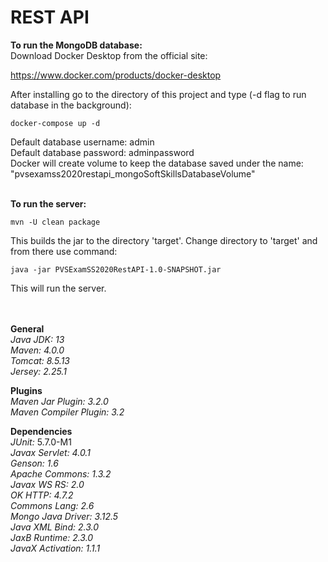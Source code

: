# REST API #


__To run the MongoDB database:__\
Download Docker Desktop from the official site:

https://www.docker.com/products/docker-desktop

After installing go to the directory of this project and type (-d flag to run database in the background):

```docker-compose up -d```

Default database username: admin\
Default database password: adminpassword\
Docker will create volume to keep the database saved under the name:\
"pvsexamss2020restapi_mongoSoftSkillsDatabaseVolume"


\
__To run the server:__

```mvn -U clean package```

This builds the jar to the directory 'target'. Change directory to 'target' and from there use command:

```java -jar PVSExamSS2020RestAPI-1.0-SNAPSHOT.jar```

This will run the server.

\
\
__General__\
_Java JDK: 13_\
_Maven: 4.0.0_\
_Tomcat: 8.5.13_\
_Jersey: 2.25.1_

__Plugins__\
_Maven Jar Plugin: 3.2.0_\
_Maven Compiler Plugin: 3.2_

__Dependencies__\
_JUnit:_ 5.7.0-M1\
_Javax Servlet: 4.0.1_\
_Genson: 1.6_\
_Apache Commons: 1.3.2_\
_Javax WS RS: 2.0_\
_OK HTTP: 4.7.2_\
_Commons Lang: 2.6_\
_Mongo Java Driver: 3.12.5_\
_Java XML Bind: 2.3.0_\
_JaxB Runtime: 2.3.0_\
_JavaX Activation: 1.1.1_



